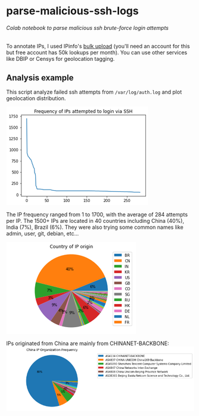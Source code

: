 # parse-malicious-ssh-logs
###### Colab notebook to parse malicious ssh brute-force login attempts

To annotate IPs, I used IPinfo's [bulk upload](https://ipinfo.io/account/bulk-upload) (you'll need an account for this but free account has 50k lookups per month). You can use other services like DBIP or Censys for geolocation tagging.

## Analysis example
This script analyze failed ssh attempts from `/var/log/auth.log` and plot geolocation distribution. 

![](imgs/ip_freq.png)

The IP frequency ranged from 1 to 1700, with the average of 284 attempts per IP. The 1500+ IPs are located in 40 countries including China (40%), India (7%), Brazil (6%). They were also trying some common names like admin, user, git, debian, etc...

![](imgs/country_dist.png)

IPs originated from China are mainly from CHINANET-BACKBONE: 
![](imgs/cn_perc.png)